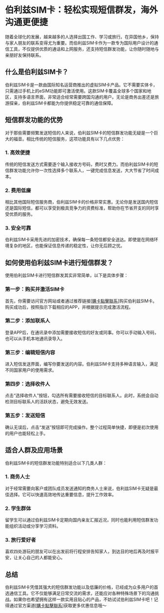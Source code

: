 # 伯利兹SIM卡：轻松实现短信群发，海外沟通更便捷

随着全球化的发展，越来越多的人选择出国工作、学习或旅行。在异国他乡，保持与家人朋友的联系变得尤为重要。而伯利兹SIM卡作为一款专为国际用户设计的通信工具，不仅提供优质的通话和上网服务，还支持短信群发功能，让你随时随地与亲朋好友保持联系。

## 什么是伯利兹SIM卡？

伯利兹SIM卡是一款由国际知名运营商推出的虚拟SIM卡产品。它不需要实体卡，只需通过手机上的eSIM功能即可激活使用。这款SIM卡覆盖全球多个国家和地区，支持多语言界面，非常适合经常需要跨国沟通的用户。无论是商务出差还是旅游探亲，伯利兹SIM卡都能为你提供稳定可靠的通信保障。

## 短信群发功能的优势

对于那些需要频繁发送短信的人来说，伯利兹SIM卡的短信群发功能无疑是一个巨大的福音。相比传统的短信服务，这项功能具有以下几点优势：

### 1. 高效便捷
传统的短信发送方式需要逐个输入接收方号码，费时又费力。而伯利兹SIM卡的短信群发功能允许你一次性选择多个联系人，一键完成信息发送，大大节省了时间成本。

### 2. 费用低廉
相比其他国际短信服务商，伯利兹SIM卡的价格非常实惠。无论你是发送国内短信还是国际短信，都可以享受到极具竞争力的资费标准，帮助你在节省开支的同时享受优质的服务。

### 3. 安全可靠
伯利兹SIM卡采用先进的加密技术，确保每一条短信都安全送达。即使是在网络环境复杂的地区，也能保证信息传递的稳定性，让你无后顾之忧。

## 如何使用伯利兹SIM卡进行短信群发？

使用伯利兹SIM卡进行短信群发其实非常简单，以下是具体步骤：

### 第一步：购买并激活SIM卡
首先，你需要访问官方网站或者通过推荐链接[[購卡點擊聯系](https://t.me/s/esim1088)]购买伯利兹SIM卡。购买成功后，按照指示下载相应的APP，并根据提示完成激活流程。

### 第二步：添加联系人
登录APP后，在通讯录中添加需要接收短信的好友或同事。你可以手动输入号码，也可以从手机本地通讯录导入。

### 第三步：编辑短信内容
进入短信发送界面，编写你要发送的内容。伯利兹SIM卡支持多种语言输入，满足不同国家用户的使用需求。

### 第四步：选择收件人
点击“选择收件人”按钮，勾选所有需要接收短信的目标联系人。此时，系统会自动检测目标联系人的活跃状态，避免无效发送。

### 第五步：发送短信
确认无误后，点击“发送”按钮即可完成操作。整个过程简单快捷，即便是初次使用的用户也能轻松上手。

## 适合人群及应用场景

伯利兹SIM卡的短信群发功能特别适合以下几类人群：

### 1. 商务人士
对于经常需要向客户或团队成员发送通知的商务人士来说，伯利兹SIM卡无疑是最佳选择。它可以快速高效地传达重要信息，提升工作效率。

### 2. 学生群体
留学生可以通过伯利兹SIM卡定期向国内亲友汇报近况，同时也能利用短信群发功能组织活动或分享学习资料。

### 3. 旅行爱好者
喜欢四处游玩的朋友可以在出发前将行程安排告知家人，到达目的地后再及时报平安，让关心自己的人都能安心。

## 总结

伯利兹SIM卡凭借其强大的短信群发功能以及低廉的价格，已经成为众多用户的首选通信工具。它不仅能够满足日常交流的需求，还能应对各种特殊场景下的沟通挑战。如果你也希望拥有这样一款实用且贴心的产品，不妨试试伯利兹SIM卡吧！记得通过官方渠道[[購卡點擊聯系](https://t.me/s/esim1088)]获取更多优惠信息哦～